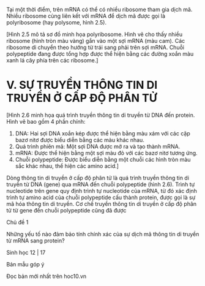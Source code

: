 Tại một thời điểm, trên mRNA có thể có nhiều ribosome tham gia dịch mã. Nhiều ribosome cùng liên kết với mRNA để dịch mã được gọi là polyribosome (hay polysome, hình 2.5).

[Hình 2.5 mô tả sơ đồ minh họa polyribosome. Hình vẽ cho thấy nhiều ribosome (hình tròn màu vàng) gắn vào một sợi mRNA (màu cam). Các ribosome di chuyển theo hướng từ trái sang phải trên sợi mRNA. Chuỗi polypeptide đang được tổng hợp được thể hiện bằng các đường xoắn màu xanh lá cây phía trên các ribosome.]

# V. SỰ TRUYỀN THÔNG TIN DI TRUYỀN Ở CẤP ĐỘ PHÂN TỬ

[Hình 2.6 minh họa quá trình truyền thông tin di truyền từ DNA đến protein. Hình vẽ bao gồm 4 phần chính:
1. DNA: Hai sợi DNA xoắn kép được thể hiện bằng màu xám với các cặp bazơ nitơ được biểu diễn bằng các màu khác nhau.
2. Quá trình phiên mã: Một sợi DNA được mở ra và tạo thành mRNA.
3. mRNA: Được thể hiện bằng một sợi màu đỏ với các bazơ nitơ tương ứng.
4. Chuỗi polypeptide: Được biểu diễn bằng một chuỗi các hình tròn màu sắc khác nhau, thể hiện các amino acid.]

Dòng thông tin di truyền ở cấp độ phân tử là quá trình truyền thông tin di truyền từ DNA (gene) qua mRNA đến chuỗi polypeptide (hình 2.6). Trình tự nucleotide trên gene quy định trình tự nucleotide của mRNA, từ đó xác định trình tự amino acid của chuỗi polypeptide cấu thành protein, được gọi là sự mã hóa thông tin di truyền. Cơ chế truyền thông tin di truyền ở cấp độ phân tử từ gene đến chuỗi polypeptide cũng đã được


Chủ đề 1

Những yếu tố nào đảm bảo tính chính xác của sự dịch mã thông tin di truyền từ mRNA sang protein?



Sinh học 12 | 17

Bản mẫu góp ý

Đọc bản mới nhất trên hoc10.vn